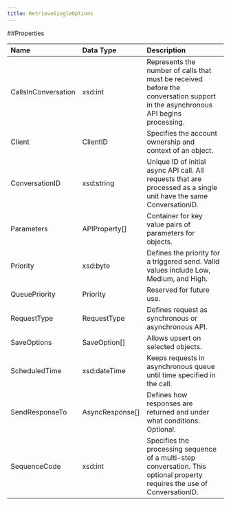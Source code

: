 ```yaml
---
title: RetrieveSingleOptions
---
```

##Properties
<table class="table table-hover"> <thead align="left"><tr><th>Name</th><th>Data Type</th><th>Description</th></tr></thead> <tbody><tr><td>CallsInConversation</td><td>xsd:int</td><td>Represents the number of calls that must be received before the conversation support in the asynchronous API begins processing.</td></tr><tr><td>Client</td><td>ClientID</td><td>Specifies the account ownership and context of an object.</td></tr><tr><td>ConversationID</td><td>xsd:string</td><td>Unique ID of initial async API call. All requests that are processed as a single unit have the same ConversationID.</td></tr><tr><td>Parameters</td><td>APIProperty[]</td><td>Container for key value pairs of parameters for objects.</td></tr><tr><td>Priority</td><td>xsd:byte</td><td>Defines the priority for a triggered send. Valid values include Low, Medium, and High.</td></tr><tr><td>QueuePriority</td><td>Priority</td><td>Reserved for future use.</td></tr><tr><td>RequestType</td><td>RequestType</td><td>Defines request as synchronous or asynchronous API.</td></tr><tr><td>SaveOptions</td><td>SaveOption[]</td><td>Allows upsert on selected objects.</td></tr><tr><td>ScheduledTime</td><td>xsd:dateTime</td><td>Keeps requests in asynchronous queue until time specified in the call.</td></tr><tr><td>SendResponseTo</td><td>AsyncResponse[]</td><td>Defines how responses are returned and under what conditions. Optional.</td></tr><tr><td>SequenceCode</td><td>xsd:int</td><td>Specifies the processing sequence of a multi-step conversation. This optional property requires the use of ConversationID.</td></tr></tbody></table>
